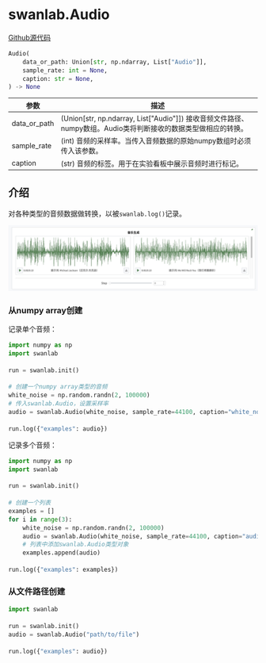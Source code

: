 # swanlab.Audio

[Github源代码](https://github.com/SwanHubX/SwanLab/blob/main/swanlab/data/modules/audio.py)

```python
Audio(
    data_or_path: Union[str, np.ndarray, List["Audio"]],
    sample_rate: int = None,
    caption: str = None,
) -> None
```

| 参数          | 描述                                                                                                     |
|-------------|--------------------------------------------------------------------------------------------------------|
| data_or_path | (Union[str, np.ndarray, List["Audio"]]) 接收音频文件路径、numpy数组。Audio类将判断接收的数据类型做相应的转换。 |
| sample_rate | (int) 音频的采样率。当传入音频数据的原始numpy数组时必须传入该参数。                                             |
| caption     | (str) 音频的标签。用于在实验看板中展示音频时进行标记。                                                      |

## 介绍

对各种类型的音频数据做转换，以被`swanlab.log()`记录。

![](/assets/media-audio-1.jpg)

### 从numpy array创建

记录单个音频：

```python
import numpy as np
import swanlab

run = swanlab.init()

# 创建一个numpy array类型的音频
white_noise = np.random.randn(2, 100000)
# 传入swanlab.Audio，设置采样率
audio = swanlab.Audio(white_noise, sample_rate=44100, caption="white_noise")

run.log({"examples": audio})
```

记录多个音频：

```python
import numpy as np
import swanlab

run = swanlab.init()

# 创建一个列表
examples = []
for i in range(3):
    white_noise = np.random.randn(2, 100000)
    audio = swanlab.Audio(white_noise, sample_rate=44100, caption="audio_{i}")
    # 列表中添加swanlab.Audio类型对象
    examples.append(audio)

run.log({"examples": examples})
```

### 从文件路径创建

```python
import swanlab

run = swanlab.init()
audio = swanlab.Audio("path/to/file")

run.log({"examples": audio})
```